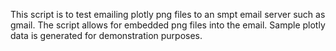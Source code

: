 This script is to test emailing plotly png files to an smpt email server such as gmail.  The script allows for embedded png files into the email.  Sample plotly data is generated for demonstration purposes.  